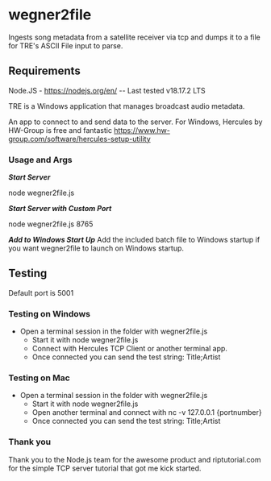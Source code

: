 # wegner2file
Ingests song metadata from a satellite receiver via tcp and dumps it to a file for TRE's ASCII File input to parse.

## Requirements
Node.JS - https://nodejs.org/en/   -- Last tested v18.17.2 LTS

TRE is a Windows application that manages broadcast audio metadata.

An app to connect to and send data to the server. For Windows, 
Hercules by HW-Group is free and fantastic https://www.hw-group.com/software/hercules-setup-utility

### Usage and Args
***Start Server***

node wegner2file.js

***Start Server with Custom Port***

node wegner2file.js 8765


***Add to Windows Start Up***
Add the included batch file to Windows startup if you want wegner2file to launch on Windows startup. 


## Testing
Default port is 5001

### Testing on Windows

* Open a terminal session in the folder with wegner2file.js
    * Start it with node wegner2file.js
    * Connect with Hercules TCP Client or another terminal app. 
    * Once connected you can send the test string: Title;Artist


### Testing on Mac

* Open a terminal session in the folder with wegner2file.js
    * Start it with node wegner2file.js
    * Open another terminal and connect with nc -v 127.0.0.1 {portnumber}
    * Once connected you can send the test string: Title;Artist


### Thank you
Thank you to the Node.js team for the awesome product and riptutorial.com for the simple TCP server tutorial that got me kick started.    





